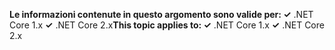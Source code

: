 <span data-ttu-id="fab93-101">**Le informazioni contenute in questo argomento sono valide per: ✓** .NET Core 1.x **✓** .NET Core 2.x</span><span class="sxs-lookup"><span data-stu-id="fab93-101">**This topic applies to: ✓** .NET Core 1.x **✓** .NET Core 2.x</span></span>
